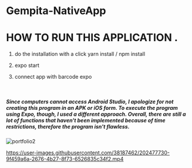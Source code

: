 ﻿# Gempita-NativeApp
<h1> HOW TO RUN THIS APPLICATION . </h1>

1. do the installation with a click yarn install / npm install 

2. expo start 

3. connect app with barcode expo
<br>
<h5> Since computers cannot access Android Studio, I apologize for not creating this program in an APK or iOS form. To execute the program using Expo, though, I used a different approach.
Overall, there are still a lot of functions that haven't been implemented because of time restrictions, therefore the program isn't flawless. </h5>

![portfolio2](https://user-images.githubusercontent.com/38187462/202477289-3acc95ab-bf4e-44e4-a035-7504a420cccb.jpeg)

https://user-images.githubusercontent.com/38187462/202477730-9f459a6a-2676-4b27-8f73-6526835c34f2.mp4



